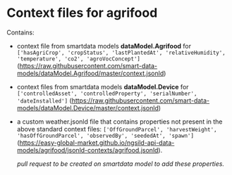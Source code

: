 # Context files for agrifood
Contains:
* context file from smartdata models **dataModel.Agrifood** for `['hasAgriCrop', 'cropStatus', 'lastPlantedAt', 'relativeHumidity', 'temperature', 'co2', 'agroVocConcept']` (https://raw.githubusercontent.com/smart-data-models/dataModel.Agrifood/master/context.jsonld)
* context files from smartdata models **dataModel.Device** for `['controlledAsset', 'controlledProperty', 'serialNumber', 'dateInstalled']` (https://raw.githubusercontent.com/smart-data-models/dataModel.Device/master/context.jsonld)
* a custom weather.jsonld file that contains properties not present in the above standard context files: `['OffGroundParcel', 'harvestWeight', 'hasOffGroundParcel', 'observedBy', 'seededAt', 'spawn']` (https://easy-global-market.github.io/ngsild-api-data-models/agrifood/jsonld-contexts/agrifood.jsonld).

    *pull request to be created on smartdata model to add these properties.*